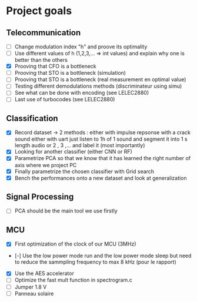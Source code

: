 # Project goals

## Telecommunication
- [ ] Change modulation index "h" and proove its optimality 
- [ ] Use different values of h (1,2,3,... => int values) and explain why one is better than the others 
- [x] Prooving that CFO is a bottleneck
- [ ] Prooving that STO is a bottleneck (simulation)
- [ ] Prooving that STO is a bottleneck (real measurement en optimal value)
- [ ] Testing different demodulations methods (discriminateur using simu)
- [ ] See what can be done with encoding (see LELEC2880)
- [ ] Last use of turbocodes (see LELEC2880)

## Classification
- [x] Record dataset -> 2 methods : either with impulse repsonse with a crack sound either with uart just listen to 1h of 1 sound and segment it into 1 s length audio or 2 , 3 ,... and label it (most importantly)
- [x] Looking for another classifier (either CNN or RF)
- [x] Parametrize PCA so that we know that it has learned the right number of axis where we project PC
- [x] Finally parametrize the chosen classifier with Grid search
- [x] Bench the performances onto a new dataset and look at generalization 

## Signal Processing
- [ ] PCA should be the main tool we use firstly

## MCU
- [x] First optimization of the clock of our MCU (3MHz)
- [-] Use the low power mode run and the low power mode sleep but need to reduce the sammpling frequency to max 8 kHz (pour le rapport)
- [x] Use the AES accelerator
- [ ] Optimize the fast mult function in spectrogram.c
- [ ] Jumper 1.8 V
- [ ] Panneau solaire
